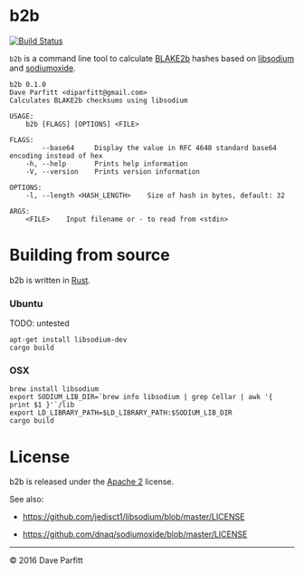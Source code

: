 # b2b

[![Build Status](https://travis-ci.org/metadave/b2b.svg?branch=master)](https://travis-ci.org/metadave/b2b)


`b2b` is a command line tool to calculate [BLAKE2b](https://blake2.net/)  hashes based on [libsodium](https://github.com/jedisct1/libsodium) and [sodiumoxide](https://github.com/dnaq/sodiumoxide).

```
b2b 0.1.0
Dave Parfitt <diparfitt@gmail.com>
Calculates BLAKE2b checksums using libsodium

USAGE:
    b2b [FLAGS] [OPTIONS] <FILE>

FLAGS:
        --base64     Display the value in RFC 4648 standard base64 encoding instead of hex
    -h, --help       Prints help information
    -V, --version    Prints version information

OPTIONS:
    -l, --length <HASH_LENGTH>    Size of hash in bytes, default: 32

ARGS:
    <FILE>    Input filename or - to read from <stdin>
```


# Building from source

b2b is written in [Rust](https://www.rust-lang.org/).


### Ubuntu

TODO: untested

```
apt-get install libsodium-dev
cargo build
```

### OSX

```
brew install libsodium
export SODIUM_LIB_DIR=`brew info libsodium | grep Cellar | awk '{ print $1 }'`/lib
export LD_LIBRARY_PATH=$LD_LIBRARY_PATH:$SODIUM_LIB_DIR
cargo build
```

# License

b2b is released under the [Apache 2](http://www.apache.org/licenses/LICENSE-2.0.html) license.

See also:

- https://github.com/jedisct1/libsodium/blob/master/LICENSE

- https://github.com/dnaq/sodiumoxide/blob/master/LICENSE

---

© 2016 Dave Parfitt
